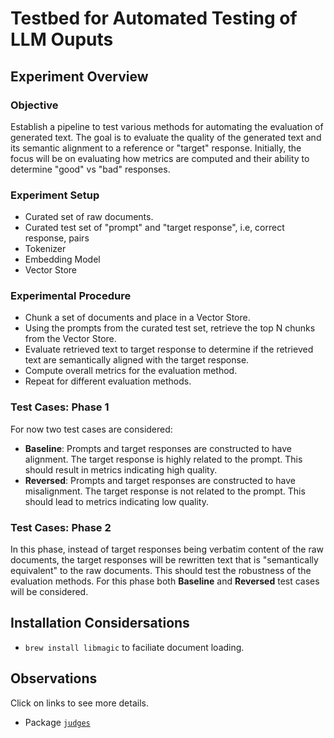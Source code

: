 # Testbed for Automated Testing of LLM Ouputs

## Experiment Overview

### Objective

Establish a pipeline to test various methods for automating the evaluation of generated text.  The goal is to evaluate the quality of the generated text and its semantic alignment to a reference or "target" response.  Initially, the focus will be on evaluating how metrics are computed and their ability to determine "good" vs "bad" responses.

### Experiment Setup
* Curated set of raw documents.
* Curated test set of "prompt" and "target response", i.e, correct response, pairs
* Tokenizer
* Embedding Model
* Vector Store

### Experimental Procedure
* Chunk a set of documents and place in a Vector Store.
* Using the prompts from the curated test set, retrieve the top N chunks from the Vector Store.
* Evaluate retrieved text to target response to determine if the retrieved text are semantically aligned with the target response.
* Compute overall metrics for the evaluation method.
* Repeat for different evaluation methods.

### Test Cases: Phase 1
For now two test cases are considered:
* **Baseline**: Prompts and target responses are constructed to have alignment. The target response is highly related to the prompt.  This should result in metrics indicating high quality.
* **Reversed**: Prompts and target responses are constructed to have misalignment. The target response is not related to the prompt. This should lead to metrics indicating low quality.

### Test Cases: Phase 2

In this phase, instead of target responses being verbatim content of the raw documents, the target responses will be rewritten text that is "semantically equivalent" to the raw documents.  This should test the robustness of the evaluation methods.  For this phase both **Baseline** and **Reversed** test cases will be considered.


## Installation Considersations

* `brew install libmagic` to faciliate document loading.


## Observations

Click on links to see more details.

* Package [`judges`](./README_judges.md)